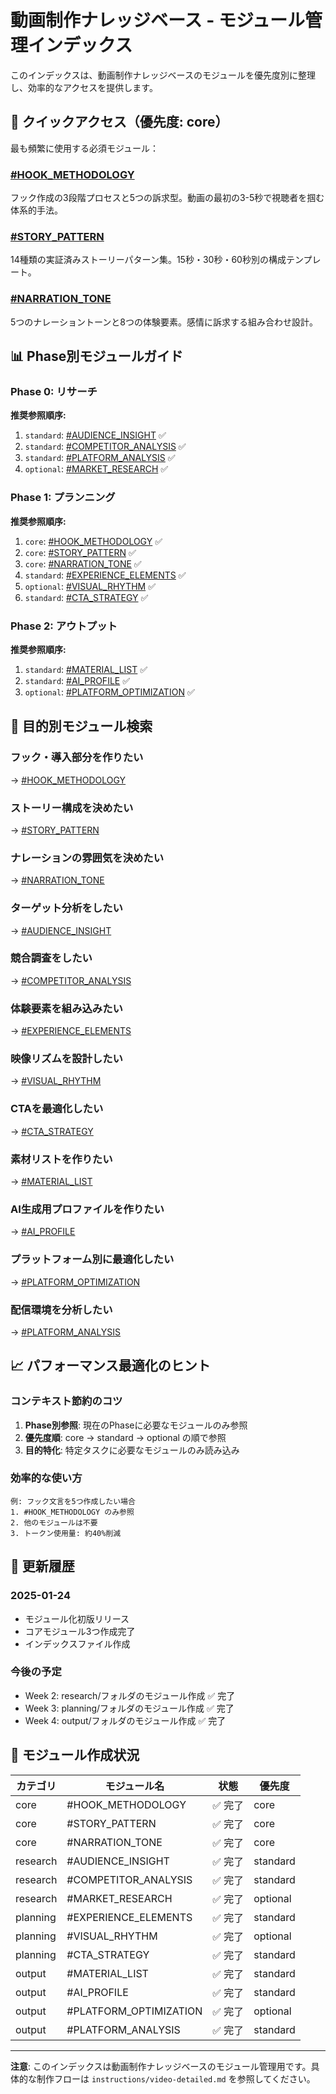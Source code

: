 # 動画制作ナレッジベース - モジュール管理インデックス

このインデックスは、動画制作ナレッジベースのモジュールを優先度別に整理し、効率的なアクセスを提供します。

## 🚀 クイックアクセス（優先度: core）

最も頻繁に使用する必須モジュール：

### [#HOOK_METHODOLOGY](core/#HOOK_METHODOLOGY.md)
フック作成の3段階プロセスと5つの訴求型。動画の最初の3-5秒で視聴者を掴む体系的手法。

### [#STORY_PATTERN](core/#STORY_PATTERN.md)
14種類の実証済みストーリーパターン集。15秒・30秒・60秒別の構成テンプレート。

### [#NARRATION_TONE](core/#NARRATION_TONE.md)
5つのナレーショントーンと8つの体験要素。感情に訴求する組み合わせ設計。

## 📊 Phase別モジュールガイド

### Phase 0: リサーチ
**推奨参照順序:**
1. `standard`: [#AUDIENCE_INSIGHT](research/#AUDIENCE_INSIGHT.md) ✅
2. `standard`: [#COMPETITOR_ANALYSIS](research/#COMPETITOR_ANALYSIS.md) ✅
3. `standard`: [#PLATFORM_ANALYSIS](research/#PLATFORM_ANALYSIS.md) ✅
4. `optional`: [#MARKET_RESEARCH](research/#MARKET_RESEARCH.md) ✅

### Phase 1: プランニング
**推奨参照順序:**
1. `core`: [#HOOK_METHODOLOGY](core/#HOOK_METHODOLOGY.md) ✅
2. `core`: [#STORY_PATTERN](core/#STORY_PATTERN.md) ✅
3. `core`: [#NARRATION_TONE](core/#NARRATION_TONE.md) ✅
4. `standard`: [#EXPERIENCE_ELEMENTS](planning/#EXPERIENCE_ELEMENTS.md) ✅
5. `optional`: [#VISUAL_RHYTHM](planning/#VISUAL_RHYTHM.md) ✅
6. `standard`: [#CTA_STRATEGY](planning/#CTA_STRATEGY.md) ✅

### Phase 2: アウトプット
**推奨参照順序:**
1. `standard`: [#MATERIAL_LIST](output/#MATERIAL_LIST.md) ✅
2. `standard`: [#AI_PROFILE](output/#AI_PROFILE.md) ✅
3. `optional`: [#PLATFORM_OPTIMIZATION](output/#PLATFORM_OPTIMIZATION.md) ✅

## 🎯 目的別モジュール検索

### フック・導入部分を作りたい
→ [#HOOK_METHODOLOGY](core/#HOOK_METHODOLOGY.md)

### ストーリー構成を決めたい
→ [#STORY_PATTERN](core/#STORY_PATTERN.md)

### ナレーションの雰囲気を決めたい
→ [#NARRATION_TONE](core/#NARRATION_TONE.md)

### ターゲット分析をしたい
→ [#AUDIENCE_INSIGHT](research/#AUDIENCE_INSIGHT.md)

### 競合調査をしたい
→ [#COMPETITOR_ANALYSIS](research/#COMPETITOR_ANALYSIS.md)

### 体験要素を組み込みたい
→ [#EXPERIENCE_ELEMENTS](planning/#EXPERIENCE_ELEMENTS.md)

### 映像リズムを設計したい
→ [#VISUAL_RHYTHM](planning/#VISUAL_RHYTHM.md)

### CTAを最適化したい
→ [#CTA_STRATEGY](planning/#CTA_STRATEGY.md)

### 素材リストを作りたい
→ [#MATERIAL_LIST](output/#MATERIAL_LIST.md)

### AI生成用プロファイルを作りたい
→ [#AI_PROFILE](output/#AI_PROFILE.md)

### プラットフォーム別に最適化したい
→ [#PLATFORM_OPTIMIZATION](output/#PLATFORM_OPTIMIZATION.md)

### 配信環境を分析したい
→ [#PLATFORM_ANALYSIS](research/#PLATFORM_ANALYSIS.md)

## 📈 パフォーマンス最適化のヒント

### コンテキスト節約のコツ
1. **Phase別参照**: 現在のPhaseに必要なモジュールのみ参照
2. **優先度順**: core → standard → optional の順で参照
3. **目的特化**: 特定タスクに必要なモジュールのみ読み込み

### 効率的な使い方
```
例: フック文言を5つ作成したい場合
1. #HOOK_METHODOLOGY のみ参照
2. 他のモジュールは不要
3. トークン使用量: 約40%削減
```

## 🔄 更新履歴

### 2025-01-24
- モジュール化初版リリース
- コアモジュール3つ作成完了
- インデックスファイル作成

### 今後の予定
- Week 2: research/フォルダのモジュール作成 ✅ 完了
- Week 3: planning/フォルダのモジュール作成 ✅ 完了
- Week 4: output/フォルダのモジュール作成 ✅ 完了

## 📝 モジュール作成状況

| カテゴリ | モジュール名 | 状態 | 優先度 |
|---------|------------|------|--------|
| core | #HOOK_METHODOLOGY | ✅ 完了 | core |
| core | #STORY_PATTERN | ✅ 完了 | core |
| core | #NARRATION_TONE | ✅ 完了 | core |
| research | #AUDIENCE_INSIGHT | ✅ 完了 | standard |
| research | #COMPETITOR_ANALYSIS | ✅ 完了 | standard |
| research | #MARKET_RESEARCH | ✅ 完了 | optional |
| planning | #EXPERIENCE_ELEMENTS | ✅ 完了 | standard |
| planning | #VISUAL_RHYTHM | ✅ 完了 | optional |
| planning | #CTA_STRATEGY | ✅ 完了 | standard |
| output | #MATERIAL_LIST | ✅ 完了 | standard |
| output | #AI_PROFILE | ✅ 完了 | standard |
| output | #PLATFORM_OPTIMIZATION | ✅ 完了 | optional |
| output | #PLATFORM_ANALYSIS | ✅ 完了 | standard |

---

**注意**: このインデックスは動画制作ナレッジベースのモジュール管理用です。具体的な制作フローは `instructions/video-detailed.md` を参照してください。